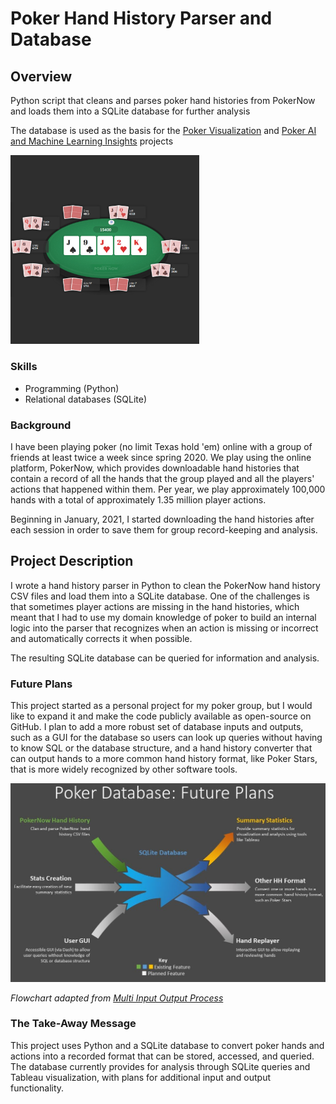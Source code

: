 <link href="lightbox/dist/js/lightbox-plus-jquery.js" rel="stylesheet" />

# Poker Hand History Parser and Database

## Overview

Python script that cleans and parses poker hand histories from PokerNow and loads them into a SQLite database for further analysis

The database is used as the basis for the [Poker Visualization](visualization) and [Poker AI and Machine Learning Insights](ai) projects

<img src="images/poker.png" alt="Poker screenshot" width="60%">

### Skills
- Programming (Python)
- Relational databases (SQLite)

### Background

I have been playing poker (no limit Texas hold 'em) online with a group of friends at least twice a week since spring 2020. We play using the online platform, PokerNow, which provides downloadable hand histories that contain a record of all the hands that the group played and all the players' actions that happened within them. Per year, we play approximately 100,000 hands with a total of approximately 1.35 million player actions.

Beginning in January, 2021, I started downloading the hand histories after each session in order to save them for group record-keeping and analysis.

## Project Description

I wrote a hand history parser in Python to clean the PokerNow hand history CSV files and load them into a SQLite database. One of the challenges is that sometimes player actions are missing in the hand histories, which meant that I had to use my domain knowledge of poker to build an internal logic into the parser that recognizes when an action is missing or incorrect and automatically corrects it when possible.

The resulting SQLite database can be queried for information and analysis.

### Future Plans

This project started as a personal project for my poker group, but I would like to expand it and make the code publicly available as open-source on GitHub. I plan to add a more robust set of database inputs and outputs, such as a GUI for the database so users can look up queries without having to know SQL or the database structure, and a hand history converter that can output hands to a more common hand history format, like Poker Stars, that is more widely recognized by other software tools.

<a href="images/database-flowchart.jpg"><img src="images/database-flowchart.jpg" alt="Poker database flowchart: future directions"></a>

*Flowchart adapted from [Multi Input Output Process](https://poweredtemplate.com/multi-input-output-process-80158/)*

### The Take-Away Message

This project uses Python and a SQLite database to convert poker hands and actions into a recorded format that can be stored, accessed, and queried. The database currently provides for analysis through SQLite queries and Tableau visualization, with plans for additional input and output functionality.

<script src="lightbox/dist/js/lightbox-plus-jquery.js"></script>
